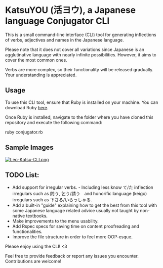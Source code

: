 # KatsuYOU (活ヨウ), a Japanese language Conjugator CLI

This is a small command-line interface (CLI) tool for generating inflections of verbs, adjectives and names in the Japanese language.

Please note that it does not cover all variations since Japanese is an agglutinative language with nearly infinite possibilities. However, it aims to cover the most common ones.

Verbs are more complex, so their functionality will be released gradually. Your understanding is appreciated.

## Usage

To use this CLI tool, ensure that Ruby is installed on your machine. You can download Ruby [here](https://www.ruby-lang.org).

Once Ruby is installed, navigate to the folder where you have cloned this repository and execute the following command:

ruby conjugator.rb
## Sample Images

[![Leo-Katsu-CLI.png](https://i.postimg.cc/J4V99W3B/Leo-Katsu-CLI.png)](https://postimg.cc/RqdsHyDM)

## TODO List:

- Add support for irregular verbs. - Including less know て/た inflection irregulars such as 問う, 乞う/請う　and honorific language (keigo) irregulars such as 下さる/いらっしゃる.
- Add a built-in "guide" explaining how to get the best from this tool with some Japanese language related advice usually not taught by non-native textbooks.
- Make improvements to the menu usability.
- Add Rspec specs for saving time on content proofreading and functionalities.
- Improve the file structure in order to feel more OOP-esque.

Please enjoy using the CLI! <3

Feel free to provide feedback or report any issues you encounter. Contributions are welcome!
